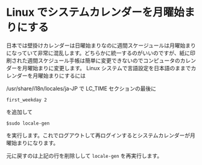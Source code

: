 # Linux でシステムカレンダーを月曜始まりにする

日本では壁掛けカレンダーは日曜始まりなのに週間スケージュールは月曜始まりになっていて非常に混乱します。どちらかに統一するのがいいのですが、紙に印刷された週間スケジュール手帳は簡単に変更できないのでコンピュータのカレンダーを月曜始まりに変更します。 Linux システムで言語設定を日本語のままでカレンダーを月曜始まりにするには

/usr/share/i18n/locales/ja-JP で LC_TIME セクションの最後に

    first_weekday 2

を追加して

    $sudo locale-gen

を実行します。これでログアウトして再ログインするとシステムカレンダーが月曜始まりになります。

元に戻すのは上記の行を削除しして `locale-gen` を再実行します。
